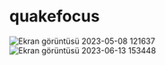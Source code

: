 ﻿# quakefocus
![Ekran görüntüsü 2023-05-08 121637](https://github.com/oyldrr/quakefocus/assets/84236077/e1eea9b2-e6af-4c28-b629-7300abdc2494)
![Ekran görüntüsü 2023-06-13 153448](https://github.com/oyldrr/quakefocus/assets/84236077/0848b3be-465a-4a9b-8eb4-c0612b9207ef)
